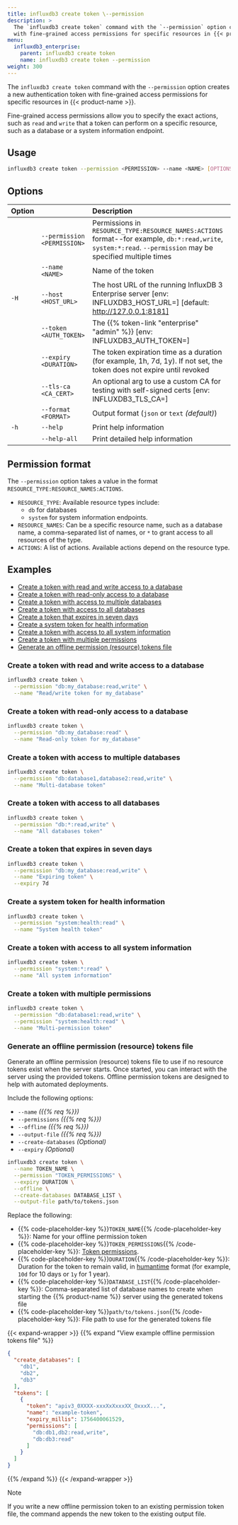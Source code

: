 ```yaml
---
title: influxdb3 create token \--permission
description: >
  The `influxdb3 create token` command with the `--permission` option creates a new authentication token
  with fine-grained access permissions for specific resources in {{< product-name >}}.
menu:
  influxdb3_enterprise:
    parent: influxdb3 create token
    name: influxdb3 create token --permission
weight: 300
---
```


The `influxdb3 create token` command with the `--permission` option creates a new authentication token
with fine-grained access permissions for specific resources in {{< product-name >}}.

Fine-grained access permissions allow you to specify the exact actions, such as
`read` and `write` that a token can perform on a specific resource, such as 
a database or a system information endpoint.

## Usage

```bash
influxdb3 create token --permission <PERMISSION> --name <NAME> [OPTIONS]
```

## Options

| Option |                             | Description                                                                                                                                                   |
| :----- | :-------------------------- | :------------------------------------------------------------------------------------------------------------------------------------------------------------ |
|        | `--permission <PERMISSION>` | Permissions in `RESOURCE_TYPE:RESOURCE_NAMES:ACTIONS` format--for example, `db:*:read,write`, `system:*:read`. `--permission` may be specified multiple times |
|        | `--name <NAME>`             | Name of the token                                                                                                                                             |
| `-H`   | `--host <HOST_URL>`         | The host URL of the running InfluxDB 3 Enterprise server [env: INFLUXDB3_HOST_URL=] [default: http://127.0.0.1:8181]                                          |
|        | `--token <AUTH_TOKEN>`      | The {{% token-link "enterprise" "admin" %}} [env: INFLUXDB3_AUTH_TOKEN=]                                                                                      |
|        | `--expiry <DURATION>`       | The token expiration time as a duration (for example, 1h, 7d, 1y). If not set, the token does not expire until revoked                                        |
|        | `--tls-ca <CA_CERT>`        | An optional arg to use a custom CA for testing with self-signed certs [env: INFLUXDB3_TLS_CA=]                                                                |
|        | `--format <FORMAT>`         | Output format (`json` or `text` _(default)_)                                                                                                                  |
| `-h`   | `--help`                    | Print help information                                                                                                                                        |
|        | `--help-all`                | Print detailed help information                                                                                                                               |

## Permission format

The `--permission` option takes a value in the format `RESOURCE_TYPE:RESOURCE_NAMES:ACTIONS`.

- `RESOURCE_TYPE`: Available resource types include:
  - `db` for databases
  - `system` for system information endpoints.
- `RESOURCE_NAMES`: Can be a specific resource name, such as a database name, a
  comma-separated list of names, or `*` to grant access to all resources of the type.
- `ACTIONS`: A list of actions. Available actions depend on the resource type.

## Examples

- [Create a token with read and write access to a database](#create-a-token-with-read-and-write-access-to-a-database)
- [Create a token with read-only access to a database](#create-a-token-with-read-only-access-to-a-database)
- [Create a token with access to multiple databases](#create-a-token-with-access-to-multiple-databases)
- [Create a token with access to all databases](#create-a-token-with-access-to-all-databases)
- [Create a token that expires in seven days](#create-a-token-that-expires-in-seven-days)
- [Create a system token for health information](#create-a-system-token-for-health-information)
- [Create a token with access to all system information](#create-a-token-with-access-to-all-system-information)
- [Create a token with multiple permissions](#create-a-token-with-multiple-permissions)
- [Generate an offline permission (resource) tokens file](#generate-an-offline-permission-resource-tokens-file)

### Create a token with read and write access to a database

```bash
influxdb3 create token \
  --permission "db:my_database:read,write" \
  --name "Read/write token for my_database"
```

### Create a token with read-only access to a database

```bash
influxdb3 create token \
  --permission "db:my_database:read" \
  --name "Read-only token for my_database"
```

### Create a token with access to multiple databases

```bash
influxdb3 create token \
  --permission "db:database1,database2:read,write" \
  --name "Multi-database token"
```

### Create a token with access to all databases

```bash
influxdb3 create token \
  --permission "db:*:read,write" \
  --name "All databases token"
```

### Create a token that expires in seven days

```bash
influxdb3 create token \
  --permission "db:my_database:read,write" \
  --name "Expiring token" \
  --expiry 7d
```

### Create a system token for health information

```bash
influxdb3 create token \
  --permission "system:health:read" \
  --name "System health token"
```

### Create a token with access to all system information 

```bash
influxdb3 create token \
  --permission "system:*:read" \
  --name "All system information"
```

### Create a token with multiple permissions

```bash
influxdb3 create token \
  --permission "db:database1:read,write" \
  --permission "system:health:read" \
  --name "Multi-permission token"
```

### Generate an offline permission (resource) tokens file

Generate an offline permission (resource) tokens file to use if no resource
tokens exist when the server starts. Once started, you can interact with the
server using the provided tokens. Offline permission tokens are designed to help
with automated deployments.

Include the following options:

- `--name` _({{% req %}})_
- `--permissions` _({{% req %}})_
- `--offline` _({{% req %}})_
- `--output-file` _({{% req %}})_
- `--create-databases` _(Optional)_
- `--expiry` _(Optional)_

<!-- pytest.mark.skip -->
```bash { placeholders="TOKEN_(NAME|PERMISSIONS)|DURATION|DATABASE_LIST|path/to/tokens.json" }
influxdb3 create token \
  --name TOKEN_NAME \
  --permission "TOKEN_PERMISSIONS" \
  --expiry DURATION \
  --offline \
  --create-databases DATABASE_LIST \
  --output-file path/to/tokens.json
```

Replace the following:

- {{% code-placeholder-key %}}`TOKEN_NAME`{{% /code-placeholder-key %}}:
  Name for your offline permission token
- {{% code-placeholder-key %}}`TOKEN_PERMISSIONS`{{% /code-placeholder-key %}}:
  [Token permissions](#permission-format).
- {{% code-placeholder-key %}}`DURATION`{{% /code-placeholder-key %}}:
  Duration for the token to remain valid, in
  [humantime](https://docs.rs/humantime/latest/humantime/fn.parse_duration.html)
  format (for example, `10d` for 10 days or `1y` for 1 year).
- {{% code-placeholder-key %}}`DATABASE_LIST`{{% /code-placeholder-key %}}:
  Comma-separated list of database names to create when starting the
  {{% product-name %}} server using the generated tokens file
- {{% code-placeholder-key %}}`path/to/tokens.json`{{% /code-placeholder-key %}}:
  File path to use for the generated tokens file

{{< expand-wrapper >}}
{{% expand "View example offline permission tokens file" %}}
```json
{
  "create_databases": [
    "db1",
    "db2",
    "db3"
  ],
  "tokens": [
    {
      "token": "apiv3_0XXXX-xxxXxXxxxXX_OxxxX...",
      "name": "example-token",
      "expiry_millis": 1756400061529,
      "permissions": [
        "db:db1,db2:read,write",
        "db:db3:read"
      ]
    }
  ]
}
```
{{% /expand %}}
{{< /expand-wrapper >}}

> [!Note]
> If you write a new offline permission token to an existing permission token file,
> the command appends the new token to the existing output file.
